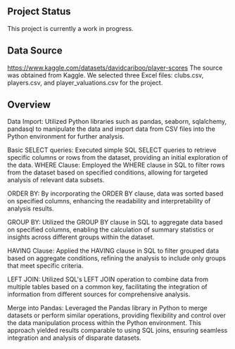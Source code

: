 ## Project Status
This project is currently a work in progress.

## Data Source
https://www.kaggle.com/datasets/davidcariboo/player-scores
The source was obtained from Kaggle. We selected three Excel files: clubs.csv, players.csv, and player_valuations.csv for the project.

## Overview
Data Import: Utilized Python libraries such as pandas, seaborn, sqlalchemy, pandasql to manipulate the data and import data from CSV files into the Python environment for further analysis.

Basic SELECT queries: Executed simple SQL SELECT queries to retrieve specific columns or rows from the dataset, providing an initial exploration of the data.
WHERE Clause: Employed the WHERE clause in SQL to filter rows from the dataset based on specified conditions, allowing for targeted analysis of relevant data subsets.

ORDER BY: By incorporating the ORDER BY clause, data was sorted based on specified columns, enhancing the readability and interpretability of analysis results.

GROUP BY: Utilized the GROUP BY clause in SQL to aggregate data based on specified columns, enabling the calculation of summary statistics or insights across different groups within the dataset.

HAVING Clause: Applied the HAVING clause in SQL to filter grouped data based on aggregate conditions, refining the analysis to include only groups that meet specific criteria.

LEFT JOIN:  Utilized SQL's LEFT JOIN operation to combine data from multiple tables based on a common key, facilitating the integration of information from different sources for comprehensive analysis.

Merge into Pandas: Leveraged the Pandas library in Python to merge datasets or perform similar operations, providing flexibility and control over the data manipulation process within the Python environment. This approach yielded results comparable to using SQL joins, ensuring seamless integration and analysis of disparate datasets.
